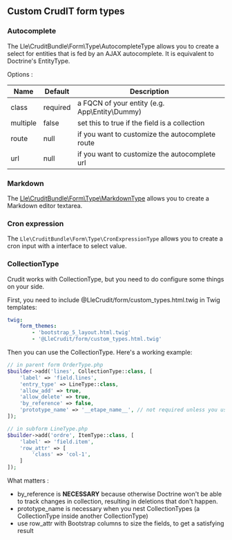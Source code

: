 ## Custom CrudIT form types

### Autocomplete

The Lle\CruditBundle\Form\Type\AutocompleteType
allows you to create a select for entities that is
fed by an AJAX autocomplete.
It is equivalent to Doctrine's EntityType.

Options :

| Name     | Default  | Description                                     |
|----------|----------|-------------------------------------------------|
| class    | required | a FQCN of your entity (e.g. App\Entity\Dummy)   |
| multiple | false    | set this to true if the field is a collection   |
| route    | null     | if you want to customize the autocomplete route |
| url      | null     | if you want to customize the autocomplete url   |

### Markdown

The [Lle\CruditBundle\Form\Type\MarkdownType](markdown.md#markdowntype) allows you to create a Markdown editor textarea.

### Cron expression

The `Lle\CruditBundle\Form\Type\CronExpressionType` allows you to create a cron input with a interface to select value.

### CollectionType

Crudit works with CollectionType, but you need to do configure some things on your side.

First, you need to include @LleCrudit/form/custom_types.html.twig in Twig templates:
```yaml
twig:
    form_themes:
        - 'bootstrap_5_layout.html.twig'
        - '@LleCrudit/form/custom_types.html.twig'
```

Then you can use the CollectionType. Here's a working example:
```php
// in parent form OrderType.php
$builder->add('lines', CollectionType::class, [
    'label' => 'field.lines',
    'entry_type' => LineType::class,
    'allow_add' => true,
    'allow_delete' => true,
    'by_reference' => false,
    'prototype_name' => '__etape_name__', // not required unless you use multiple CollectionType
]);

// in subform LineType.php
$builder->add('ordre', ItemType::class, [
    'label' => 'field.item',
    'row_attr' => [
        'class' => 'col-1',
    ]
]);
```

What matters :
* by_reference is **NECESSARY** because otherwise Doctrine won't be able to track changes in collection, resulting in deletions that don't happen.
* prototype_name is necessary when you nest CollectionTypes (a CollectionType inside another CollectionType)
* use row_attr with Bootstrap columns to size the fields, to get a satisfying result
